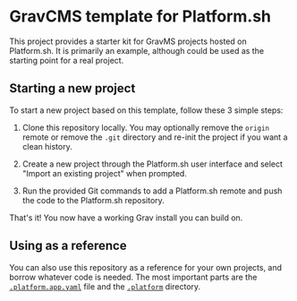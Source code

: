 # GravCMS template for Platform.sh

This project provides a starter kit for GravMS projects hosted on Platform.sh. It is primarily an example, although could be used as the starting point for a real project.

## Starting a new project

To start a new project based on this template, follow these 3 simple steps:

1. Clone this repository locally.  You may optionally remove the `origin` remote or remove the `.git` directory and re-init the project if you want a clean history.

2. Create a new project through the Platform.sh user interface and select "Import an existing project" when prompted.

3. Run the provided Git commands to add a Platform.sh remote and push the code to the Platform.sh repository.

That's it!  You now have a working Grav install you can build on.

## Using as a reference

You can also use this repository as a reference for your own projects, and borrow whatever code is needed. The most important parts are the [`.platform.app.yaml`](/.platform.app.yaml) file and the [`.platform`](/.platform) directory.